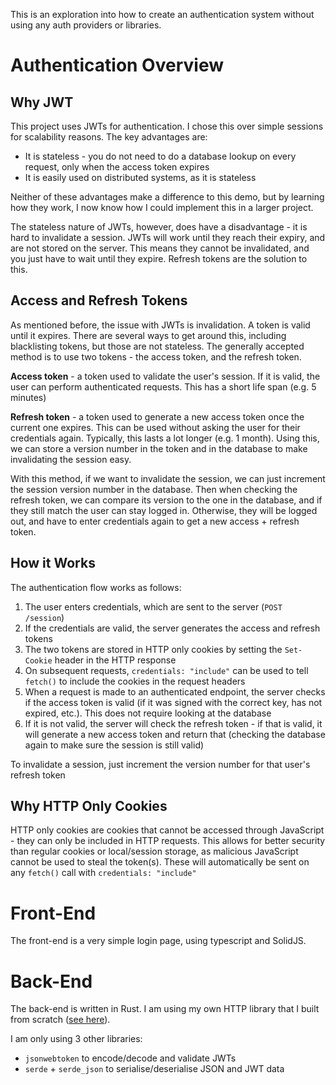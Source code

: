 This is an exploration into how to create an authentication system without using any auth providers or libraries.

# Authentication Overview

## Why JWT

This project uses JWTs for authentication. I chose this over simple sessions for scalability reasons. The key advantages are:
- It is stateless - you do not need to do a database lookup on every request, only when the access token expires
- It is easily used on distributed systems, as it is stateless

Neither of these advantages make a difference to this demo, but by learning how they work, I now know how I could implement this in a larger project.

The stateless nature of JWTs, however, does have a disadvantage - it is hard to invalidate a session. JWTs will work until they reach their expiry, and are not stored on the server. This means they cannot be invalidated, and you just have to wait until they expire. Refresh tokens are the solution to this.


## Access and Refresh Tokens

As mentioned before, the issue with JWTs is invalidation. A token is valid until it expires. There are several ways to get around this, including blacklisting tokens, but those are not stateless. The generally accepted method is to use two tokens - the access token, and the refresh token.

**Access token** - a token used to validate the user's session. If it is valid, the user can perform authenticated requests. This has a short life span (e.g. 5 minutes)

**Refresh token** - a token used to generate a new access token once the current one expires. This can be used without asking the user for their credentials again. Typically, this lasts a lot longer (e.g. 1 month). Using this, we can store a version number in the token and in the database to make invalidating the session easy.

With this method, if we want to invalidate the session, we can just increment the session version number in the database. Then when checking the refresh token, we can compare its version to the one in the database, and if they still match the user can stay logged in. Otherwise, they will be logged out, and have to enter credentials again to get a new access + refresh token.


## How it Works

The authentication flow works as follows:
1. The user enters credentials, which are sent to the server (`POST /session`)
2. If the credentials are valid, the server generates the access and refresh tokens
3. The two tokens are stored in HTTP only cookies by setting the `Set-Cookie` header in the HTTP response
4. On subsequent requests, `credentials: "include"` can be used to tell `fetch()` to include the cookies in the request headers
5. When a request is made to an authenticated endpoint, the server checks if the access token is valid (if it was signed with the correct key, has not expired, etc.). This does not require looking at the database
6. If it is not valid, the server will check the refresh token - if that is valid, it will generate a new access token and return that (checking the database again to make sure the session is still valid)

To invalidate a session, just increment the version number for that user's refresh token


## Why HTTP Only Cookies

HTTP only cookies are cookies that cannot be accessed through JavaScript - they can only be included in HTTP requests. This allows for better security than regular cookies or local/session storage, as malicious JavaScript cannot be used to steal the token(s). These will automatically be sent on any `fetch()` call with `credentials: "include"`


# Front-End

The front-end is a very simple login page, using typescript and SolidJS.


# Back-End

The back-end is written in Rust. I am using my own HTTP library that I built from scratch ([see here](https://github.com/jacob-horton/http-from-scratch)).

I am only using 3 other libraries:
- `jsonwebtoken` to encode/decode and validate JWTs
- `serde` + `serde_json` to serialise/deserialise JSON and JWT data
